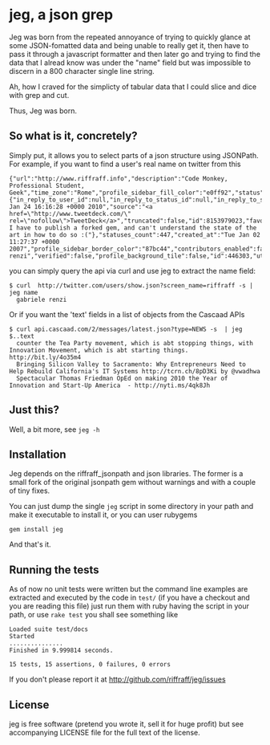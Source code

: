 jeg, a json grep
===========

Jeg was born from the repeated annoyance of trying to quickly glance at
some JSON-fomatted data and being unable to really get it, then have to
pass it through a javascript formatter and then later go and trying to
find the data that I alread know was under the "name" field but was
impossible to discern in a 800 character single line string.

Ah, how I craved for the simplicty of tabular data that I could slice
and dice with grep and cut.

Thus, Jeg was born.

So what is it, concretely?
--------------------------

Simply put, it allows you to select parts of a json structure using
JSONPath. For example, if you want to find a user's real name on twitter  from
this

    {"url":"http://www.riffraff.info","description":"Code Monkey, Professional Student, Geek","time_zone":"Rome","profile_sidebar_fill_color":"e0ff92","status":{"in_reply_to_user_id":null,"in_reply_to_status_id":null,"in_reply_to_screen_name":null,"created_at":"Sun Jan 24 16:16:28 +0000 2010","source":"<a href=\"http://www.tweetdeck.com/\" rel=\"nofollow\">TweetDeck</a>","truncated":false,"id":8153979023,"favorited":false,"text":"darn I have to publish a forked gem, and can't understand the state of the art in how to do so :("},"statuses_count":447,"created_at":"Tue Jan 02 11:27:37 +0000 2007","profile_sidebar_border_color":"87bc44","contributors_enabled":false,"favourites_count":3,"followers_count":142,"profile_image_url":"http://a3.twimg.com/profile_images/88180929/nyussi_normal.jpg","profile_text_color":"000000","lang":"en","geo_enabled":true,"notifications":null,"profile_background_image_url":"http://s.twimg.com/a/1264119427/images/themes/theme1/bg.png","friends_count":171,"protected":false,"screen_name":"riffraff","following":null,"profile_link_color":"0000ff","location":"milan/rome/budapest","name":"gabriele renzi","verified":false,"profile_background_tile":false,"id":446303,"utc_offset":3600,"profile_background_color":"9ae4e8"


you can simply query the api via curl and use jeg to extract the name
field:
    
    $ curl  http://twitter.com/users/show.json?screen_name=riffraff -s | jeg name
      gabriele renzi

Or if you want the 'text' fields in a list of objects from the Cascaad
APIs

    $ curl api.cascaad.com/2/messages/latest.json?type=NEWS -s  | jeg $..text
      counter the Tea Party movement, which is abt stopping things, with Innovation Movement, which is abt starting things.  http://bit.ly/4o35m4
      Bringing Silicon Valley to Sacramento: Why Entrepreneurs Need to Help Rebuild California's IT Systems http://tcrn.ch/8pD3Ki by @vwadhwa
      Spectacular Thomas Friedman OpEd on making 2010 the Year of Innovation and Start-Up America  - http://nyti.ms/4qk8Jh



Just this?
----------

Well, a bit more, see `jeg -h`


Installation
------------

Jeg depends on the riffraff_jsonpath and json libraries.
The former is a small fork of the original jsonpath gem without warnings and with a couple of tiny fixes.

You can  just dump the single `jeg` script in some directory in your path and make it executable to install it, 
or you can user rubygems
    
    gem install jeg

And that's it. 

Running the tests
-----------------
As of now no unit tests were written but the command line examples are extracted and executed by
the code in `test/` (if you have a checkout and you are reading this file) just run them with 
ruby having the script in your path, or use `rake test` you shall see something like

    Loaded suite test/docs
    Started
    ...............
    Finished in 9.999814 seconds.

    15 tests, 15 assertions, 0 failures, 0 errors

If you don't please report it at http://github.com/riffraff/jeg/issues

License
-------

jeg is free software (pretend you wrote it, sell it for huge profit) but see
accompanying LICENSE file for the full text of the license.

